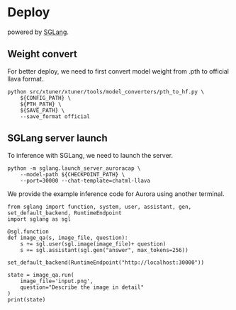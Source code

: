 # Deploy
powered by [SGLang](https://github.com/sgl-project/sglang).

## Weight convert

For better deploy, we need to first convert model weight from .pth to official llava format.

```
python src/xtuner/xtuner/tools/model_converters/pth_to_hf.py \
    ${CONFIG_PATH} \
    ${PTH_PATH} \
    ${SAVE_PATH} \
    --save_format official
```

## SGLang server launch

To inference with SGLang, we need to launch the server.
```
python -m sglang.launch_server_auroracap \
    --model-path ${CHECKPOINT_PATH} \
    --port=30000 --chat-template=chatml-llava
```

We provide the example inference code for Aurora using another terminal.
```
from sglang import function, system, user, assistant, gen, set_default_backend, RuntimeEndpoint
import sglang as sgl

@sgl.function
def image_qa(s, image_file, question):
    s += sgl.user(sgl.image(image_file)+ question)
    s += sgl.assistant(sgl.gen("answer", max_tokens=256))

set_default_backend(RuntimeEndpoint("http://localhost:30000"))

state = image_qa.run(
    image_file='input.png',
    question="Describe the image in detail"
)
print(state)
```